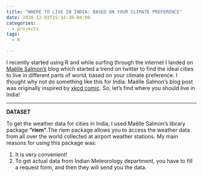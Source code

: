 ```yaml
---
title: "WHERE TO LIVE IN INDIA: BASED ON YOUR CLIMATE PREFERENCE"
date: 2020-12-03T15:34:30-04:00
categories:
  - projects
tags:
  - R

---
```


I recently started using R and while surfing through the internet I landed on [Maëlle Salmon’s](https://masalmon.eu/2017/11/16/wheretoliveus/) blog which started a trend on twitter to find the ideal cities to live in different parts of world, based on your climate preference. I thought why not do something like this for India. Maëlle Salmon’s blog post was originally inspired by [xkcd comic](https://xkcd.com/1916/).
So, let’s find where you should live in India!

-------
**DATASET**

To get the weather data for cities in India, I used Maëlle Salmon’s library package **“riem”**.The riem package allows you to access the weather data from all over the world collected at airport weather stations.
My main reasons for using this package was:
1. It is very convenient!
2. To get actual data from Indian Meteorology department, you have to fill a request form, and then they will send you the data.


